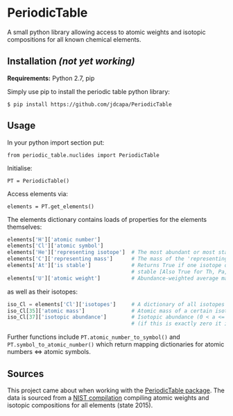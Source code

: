PeriodicTable
======================

A small python library allowing access to atomic weights and isotopic
 compositions for all known chemical elements.

Installation *(not yet working)*
------------

**Requirements:** Python 2.7, pip

Simply use pip to install the periodic table python library:

    $ pip install https://github.com/jdcapa/PeriodicTable

Usage
-----

In your python import section put:

`from periodic_table.nuclides import PeriodicTable`

Initialise:

`PT = PeriodicTable()`

Access elements via:

`elements = PT.get_elements()`

The elements dictionary contains loads of properties for the elements
 themselves:

```python
elements['H']['atomic number'] 
elements['Cl']['atomic symbol'] 
elements['He']['representing isotope']  # The most abundant or most stable isotope  
elements['C']['representing mass']      # The mass of the 'representing' isotope
elements['At']['is stable']             # Returns True if one isotope of this element is 
                                        # stable [Also True for Th, Pa, U]
elements['U']['atomic weight']          # Abundance-weighted average mass of the stable isotopes
```
as well as their isotopes:

```python
iso_Cl = elements['Cl']['isotopes']     # A dictionary of all isotopes
iso_Cl[35]['atomic mass']               # Atomic mass of a certain isotope
iso_Cl[37]['isotopic abundance']        # Isotopic abundance (0 < a <= 1)
                                        # (if this is exactly zero it is unstable)
```

Further functions include ``PT.atomic_number_to_symbol()`` and 
 ``PT.symbol_to_atomic_number()`` which return mapping dictionaries for 
 atomic numbers <=> atomic symbols.


Sources
-------

This project came about when working with the
[PeriodicTable package](http://www.reflectometry.org/danse/elements.html).
The data is sourced from a
[NIST compilation](http://www.nist.gov/pml/data/comp.cfm)
compiling atomic weights and isotopic compositions for all elements
(state 2015).

